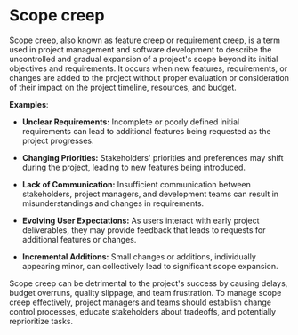 # Scope creep

Scope creep, also known as feature creep or requirement creep, is a term used in project management and software development to describe the uncontrolled and gradual expansion of a project's scope beyond its initial objectives and requirements. It occurs when new features, requirements, or changes are added to the project without proper evaluation or consideration of their impact on the project timeline, resources, and budget.

**Examples**:

* **Unclear Requirements:** Incomplete or poorly defined initial requirements can lead to additional features being requested as the project progresses.

* **Changing Priorities:** Stakeholders' priorities and preferences may shift during the project, leading to new features being introduced.

* **Lack of Communication:** Insufficient communication between stakeholders, project managers, and development teams can result in misunderstandings and changes in requirements.

* **Evolving User Expectations:** As users interact with early project deliverables, they may provide feedback that leads to requests for additional features or changes.

* **Incremental Additions:** Small changes or additions, individually appearing minor, can collectively lead to significant scope expansion.

Scope creep can be detrimental to the project's success by causing delays, budget overruns, quality slippage, and team frustration. To manage scope creep effectively, project managers and teams should establish change control processes, educate stakeholders about tradeoffs, and potentially reprioritize tasks.
